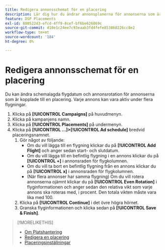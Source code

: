 ```yaml
---
title: Redigera annonsschemat för en placering
description: Lär dig hur du ändrar annonsplanerna för annonserna som är kopplade till en placering.
feature: DSP Placements
exl-id: 880522d3-efcd-4ff9-8cef-bf6be626869c
source-git-commit: d10e1c24ee7c93eaab3fd4fefe853860226cc8e2
workflow-type: tm+mt
source-wordcount: '184'
ht-degree: 0%

---
```


# Redigera annonsschemat för en placering

<!-- Some placements don't have this option. Clarify which placement types aren't eligible -- just simple ad serving placements (PG ones seem okay)? And anything else? -->

Du kan ändra schemalagda flygdatum och annonsrotation för annonserna som är kopplade till en placering. Varje annons kan vara aktiv under flera flygningar.

1. Klicka på **[!UICONTROL Campaigns]** på huvudmenyn.
1. Klicka på kampanjens namn.
1. Klicka på **[!UICONTROL Placements]** på undermenyn.
1. Klicka på **[!UICONTROL ...]>[!UICONTROL Ad schedule]** bredvid placeringsnamnet.
   1. Gör något av följande:
      * Om du vill lägga till en flygning klickar du på **[!UICONTROL Add Flight]** och anger sedan start- och slutdatum.
      * Om du vill lägga till en befintlig flygning i en annons klickar du på **[!UICONTROL +]** i annonsraden för flygkolumnen.
      * Om du vill ta bort en befintlig flygning från en annons klickar du på **[!UICONTROL x]** i annonsraden för flygkolumnen.
      * (När flera annonser har samma flygning) Om du vill rotera annonserna ojämnt klickar du på **[!UICONTROL Even Rotation]** i flyginformationen och anger sedan den relativa vikt som varje annons ska roteras med, i procent.
Den totala vikten måste vara lika med 100.
   1. Klicka på **[!UICONTROL Continue]** i det övre högra hörnet.
   1. Granska flyginformationen och klicka sedan på **[!UICONTROL Save & Finish]**.

>[!MORELIKETHIS]
>
>* [Om Platshantering](placement-about.md)
>* [Redigera en placering](placement-edit.md)
>* [Placeringsinställningar](placement-settings.md)

